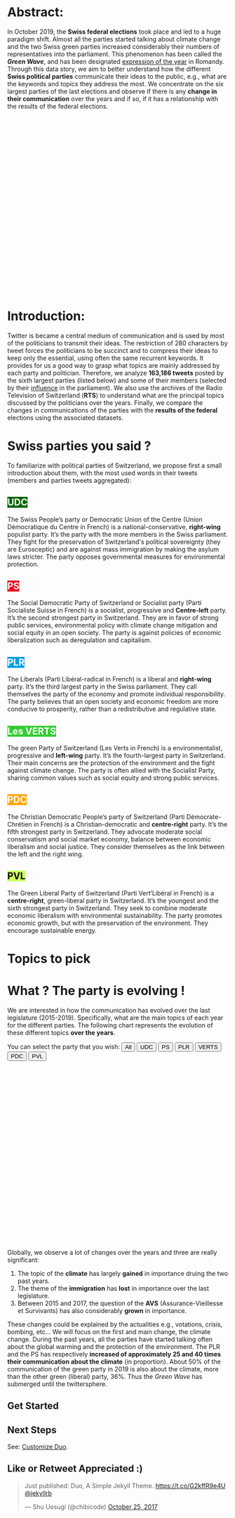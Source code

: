 
<script src="https://ajax.googleapis.com/ajax/libs/jquery/1.8.2/jquery.min.js"></script>
<script src="https://code.highcharts.com/highcharts.js"></script>
<script src="https://code.highcharts.com/modules/item-series.js"></script>
<script src="https://code.highcharts.com/modules/exporting.js"></script>
<script src="https://code.highcharts.com/modules/export-data.js"></script>
<script src="https://code.highcharts.com/modules/accessibility.js"></script>

# Abstract:
In October 2019, the <b>Swiss federal elections</b> took place and led to a huge paradigm shift. Almost all the parties started talking about climate change and the two Swiss green parties increased considerably their numbers of representatives into the parliament. This phenomenon has been called the <b><i>Green Wave</i></b>, and has been designated <a href="https://www.rts.ch/info/culture/10916700-en-suisse-romande-vague-verte-choisie-comme-expression-de-l-annee.html">expression of the year</a> in Romandy. Through this data story, we aim to better understand how the different <b>Swiss political parties</b> communicate their ideas to the public, e.g., what are the keywords and topics they address the most. We concentrate on the six largest parties of the last elections and observe if there is any <b>change in their communication</b> over the years and if so, if it has a relationship with the results of the federal elections.

<div id="container" style="min-width: 310px; height: 400px; margin: auto"></div>


# Introduction:

Twitter is became a central medium of communication and is used by most of the politicians to transmit their ideas. The restriction of 280 characters by tweet forces the politicians to be succinct and to compress their ideas to keep only the essential, using often the same recurrent keywords. It provides for us a good way to grasp what topics are mainly addressed by each party and politician. Therefore, we analyze <b>163,186 tweets</b> posted by the sixth largest parties (listed below) and some of their members (selected by their <a href="https://www.tagesanzeiger.ch/sonntagszeitung/wer-hat-in-bern-am-meisten-einfluss/story/11893481">influence</a> in the parliament). We also use the archives of the Radio Television of Switzerland (<b>RTS</b>) to understand what are the principal topics discussed by the politicians over the years. Finally, we compare the changes in communications of the parties with the <b>results of the federal</b> elections using the associated datasets.

# Swiss parties you said ?

To familiarize with political parties of Switzerland, we propose first a small introduction about them, with the most used words in their tweets (members and parties tweets aggregated):

<h2 style = "color: #FFFFFF;background-color:#006400;display: table; "> UDC</h2> The Swiss People’s party or Democratic Union of the Centre (Union Démocratique du Centre in French) is a national-conservative, <b>right-wing</b> populist party. It’s the party with the more members in the Swiss parliament. They fight for the preservation of Switzerland's political sovereignty (they are Eurosceptic) and are against mass immigration by making the asylum laws stricter. The party opposes governmental measures for environmental protection.

<h2 style = "color: #FFFFFF;background-color:#EB001F;display: table; "> PS </h2> The Social Democratic Party of Switzerland or Socialist party (Parti Socialiste Suisse in French) is a socialist, progressive and <b>Centre-left</b> party. It’s the second strongest party in Switzerland. They are in favor of strong public services, environmental policy with climate change mitigation and social equity in an open society. The party is against policies of economic liberalization such as deregulation and capitalism.

<h2 style = "color: #FFFFFF;background-color:#009EE0;display: table; "> PLR </h2> The Liberals (Parti Libéral-radical in French) is a liberal and <b>right-wing</b> party. It’s the third largest party in the Swiss parliament. They call themselves the party of the economy and promote individual responsibility. The party believes that an open society and economic freedom are more conducive to prosperity, rather than a redistributive and regulative state.

<h2 style = "color: #FFFFFF;background-color:#33cc33;display: table; "> Les VERTS</h2> The green Party of Switzerland (Les Verts in French) is a environmentalist, progressive and <b>left-wing</b> party. It’s the fourth-largest party in Switzerland. Their main concerns are the protection of the environment and the fight against climate change. The party is often allied with the Socialist Party, sharing common values such as social equity and strong public services.

<h2 style = "color: #FFFFFF;background-color:#FFA500;display: table; "> PDC </h2> The Christian Democratic People’s party of Switzerland (Parti Démocrate-Chrétien in French) is a Christian-democratic and <b>centre-right</b> party. It’s the fifth strongest party in Switzerland. They advocate moderate social conservatism and social market economy, balance between economic liberalism and social justice. They consider themselves as the link between the left and the right wing.

<h2 style = "color: #000000;background-color:#ccff66;display: table; "> PVL </h2> The Green Liberal Party of Switzerland (Parti Vert’Libéral in French) is a <b>centre-right</b>, green-liberal party in Switzerland. It’s the youngest and the sixth strongest party in Switzerland. They seek to combine moderate economic liberalism with environmental sustainability. The party promotes economic growth, but with the preservation of the environment. They encourage sustainable energy.

# Topics to pick

# What ? The party is evolving !

We are interested in how the communication has evolved over the last legislature (2015-2019). Specifically, what are the main topics of each year for the different parties. The following chart represents the evolution of these different topics <b>over the years</b>.


You can select the party that you wish:
<button id="All">All</button>
<button id="UDC">UDC</button>
<button id="PS">PS</button>
<button id="PLR">PLR</button>
<button id="VERTS">VERTS</button>
<button id="PDC">PDC</button>
<button id="PVL">PVL</button>

<div id="topicsByYear" style="min-width: 310px; height: 400px; margin: auto"></div>

Globally, we observe a lot of changes over the years and three are really significant:
<ol>
  <li>The topic of the <b>climate</b> has largely <b>gained</b> in importance druing the two past years.</li>
  <li>The theme of the <b>immigration</b> has <b>lost</b> in importance over the last legislature.</li>
  <li>Between 2015 and 2017, the question of the <b>AVS</b> (Assurance-Vieillesse et Survivants) has also considerably <b>grown</b> in importance.</li>
</ol>

These changes could be explained by the actualities e.g., votations, crisis, bombing, etc... We will focus on the first and main change, the climate change. During the past years, all the parties have started talking often about the global warming and the protection of the environment. The PLR and the PS has respectively <b>increased of approximately 25 and 40 times their communication about the climate</b> (in proportion). About 50% of the communication of the green party in 2019 is also about the climate, more than the other green (liberal) party, 36%. Thus the <i>Green Wave</i> has submerged until the twittersphere.

<script type="text/javascript">

var chart = Highcharts.chart('topicsByYear', {
  chart: {
    type: 'area'
},
title: {
    text: 'Evolution of the topics over the years for all the parties in their tweets'
},
xAxis: {
    categories: ['2015', '2016', '2017', '2018', '2019'],
    tickmarkPlacement: 'on',
    text: 'Years',
},
yAxis: {
    labels: {
        format: '{value}%'
    },
    title: {
        enabled: false
    }
},
tooltip: {
    pointFormat: '<span style="color:{series.color}">{series.name}</span>: <b>{point.percentage:.1f}%</b> ({point.y:,.0f} occurences)<br/>',
    split: true
},
plotOptions: {
    area: {
        stacking: 'percent',
        lineColor: '#ffffff',
        lineWidth: 1,
        marker: {
            lineWidth: 1,
            lineColor: '#ffffff'
        },
        accessibility: {
            pointDescriptionFormatter: function (point) {
                function round(x) {
                    return Math.round(x * 100) / 100;
                }
                return (point.index + 1) + ', ' + point.category + ', ' +
                    point.y + ' millions, ' + round(point.percentage) + '%, ' +
                    point.series.name;
            }
        }
    }
},
series: [{
    name: 'Climate',
    data: [100, 25, 118, 333, 2121]
}, {
    name: 'Immigration',
    data: [257, 223, 134, 275, 176]
}, {
    name: 'Safety',
    data: [104, 105, 114, 143, 222]
}, {
    name: 'Liberty',
    data: [138, 99, 109, 142, 236]
}, {
    name: 'Egality',
    data: [94, 98, 96, 292, 386]
}, {
    name: 'Economy',
    data: [159, 157, 164, 274, 513]
}, {
    name: 'Work',
    data: [232, 257, 331, 614, 677]
}, {
    name: 'Women',
    data: [72, 80, 205, 241, 497]
}, {
    name: 'Digital',
    data: [28, 37, 87, 132, 105]
}, {
    name: 'Family',
    data: [215, 165, 110, 170, 276]
}, {
    name: 'AVS',
    data: [45, 137, 263, 86, 179]
}, {
    name: 'Health',
    data: [51, 43, 104, 246, 382]
}, {
    name: 'Europe',
    data: [157, 141, 143, 322, 499]
}, {
    name: 'Army',
    data: [57, 37, 68, 40, 40]
}]

});

$('#All').click(function () {
    chart.update({
      title: {
          text: 'Evolution of the topics over the years for all the parties in their tweets'
      },
      series: [{
          name: 'Climate',
          data: [100, 25, 118, 333, 2121]
      }, {
          name: 'Immigration',
          data: [257, 223, 134, 275, 176]
      }, {
          name: 'Safety',
          data: [104, 105, 114, 143, 222]
      }, {
          name: 'Liberty',
          data: [138, 99, 109, 142, 236]
      }, {
          name: 'Egality',
          data: [94, 98, 96, 292, 386]
      }, {
          name: 'Economy',
          data: [159, 157, 164, 274, 513]
      }, {
          name: 'Work',
          data: [232, 257, 331, 614, 677]
      }, {
          name: 'Women',
          data: [72, 80, 205, 241, 497]
      }, {
          name: 'Digital',
          data: [28, 37, 87, 132, 105]
      }, {
          name: 'Family',
          data: [215, 165, 110, 170, 276]
      }, {
          name: 'AVS',
          data: [45, 137, 263, 86, 179]
      }, {
          name: 'Health',
          data: [51, 43, 104, 246, 382]
      }, {
          name: 'Europe',
          data: [157, 141, 143, 322, 499]
      }, {
          name: 'Army',
          data: [57, 37, 68, 40, 40]
      }]
    });
});

$('#UDC').click(function () {
    chart.update({
      title: {
          text: 'Evolution of the topics over the years for the UDC in their tweets'
      },
      series: [{
          name: 'Climate',
          data: [2, 0, 1, 12, 16]
      }, {
          name: 'Immigration',
          data: [41, 33, 8, 36, 48]
      }, {
          name: 'Safety',
          data: [10, 7, 2, 1, 30]
      }, {
          name: 'Liberty',
          data: [5, 6, 6, 14, 78]
      }, {
          name: 'Egality',
          data: [0, 0, 1, 0, 4]
      }, {
          name: 'Economy',
          data: [5, 5, 1, 12, 31]
      }, {
          name: 'Work',
          data: [4, 8, 4, 8, 35]
      }, {
          name: 'Women',
          data: [3, 0, 0, 2, 17]
      }, {
          name: 'Digital',
          data: [0, 0, 0, 0, 0]
      }, {
          name: 'Family',
          data: [4, 3, 0, 6, 6]
      }, {
          name: 'AVS',
          data: [2, 1, 5, 1, 14]
      }, {
          name: 'Health',
          data: [0, 0, 0, 0, 10]
      }, {
          name: 'Europe',
          data: [6, 2, 4, 22, 95]
      }, {
          name: 'Army',
          data: [3, 2, 0, 0, 2]
      }]
    });
});

$('#PS').click(function () {
    chart.update({
      title: {
          text: 'Evolution of the topics over the years for the PS in their tweets'
      },
      series: [{
          name: 'Climate',
          data: [3, 8, 39, 96, 353]
      }, {
          name: 'Immigration',
          data: [73, 88, 71, 174, 44]
      }, {
          name: 'Safety',
          data: [30, 27, 59, 86, 87]
      }, {
          name: 'Liberty',
          data: [31, 30, 45, 57, 36]
      }, {
          name: 'Egality',
          data: [55, 70, 77, 198, 180]
      }, {
          name: 'Economy',
          data: [29, 35, 64, 113, 81]
      }, {
          name: 'Work',
          data: [120, 164, 218, 373, 316]
      }, {
          name: 'Women',
          data: [36, 63, 147, 184, 216]
      }, {
          name: 'Digital',
          data: [6, 2, 22, 37, 41]
      }, {
          name: 'Family',
          data: [85, 62, 69, 92, 112]
      }, {
          name: 'AVS',
          data: [22, 62, 180, 56, 71]
      }, {
          name: 'Health',
          data: [29, 26, 63, 68, 146]
      }, {
          name: 'Europe',
          data: [92, 94, 99, 182, 107]
      }, {
          name: 'Army',
          data: [7, 18, 24, 27, 16]
      }]

    });
});

$('#PLR').click(function () {
    chart.update({
      title: {
          text: 'Evolution of the topics over the years for the PLR in their tweets'
      },
      series: [{
          name: 'Climate',
          data: [4, 1, 10, 30, 176]
      }, {
          name: 'Immigration',
          data: [55, 55, 23, 33, 26]
      }, {
          name: 'Safety',
          data: [23, 37, 21, 24, 20]
      }, {
          name: 'Liberty',
          data: [66, 53, 44, 37, 38]
      }, {
          name: 'Egality',
          data: [6, 10, 9, 31, 13]
      }, {
          name: 'Economy',
          data: [33, 47, 49, 71, 89]
      }, {
          name: 'Work',
          data: [52, 50, 58, 124, 96]
      }, {
          name: 'Women',
          data: [25, 8, 27, 11, 35]
      }, {
          name: 'Digital',
          data: [16, 33, 41, 73, 18]
      }, {
          name: 'Family',
          data: [27, 45, 9, 10, 32]
      }, {
          name: 'AVS',
          data: [10, 46, 34, 6, 15]
      }, {
          name: 'Health',
          data: [0, 7, 6, 55, 43]
      }, {
          name: 'Europe',
          data: [31, 24, 14, 43, 67]
      }, {
          name: 'Army',
          data: [9, 1, 6, 4, 4]
      }]
    });
});

$('#VERTS').click(function () {
    chart.update({
      title: {
          text: 'Evolution of the topics over the years for the VERTS in their tweets'
      },
      series: [{
          name: 'Climate',
          data: [75, 11, 57, 153, 1365]
      }, {
          name: 'Immigration',
          data: [44, 16, 9, 9, 28]
      }, {
          name: 'Safety',
          data: [11, 6, 19, 9, 30]
      }, {
          name: 'Liberty',
          data: [4, 3, 4, 8, 47]
      }, {
          name: 'Egality',
          data: [22, 5, 3, 38, 148]
      }, {
          name: 'Economy',
          data: [47, 49, 16, 18, 203]
      }, {
          name: 'Work',
          data: [24, 7, 23, 31, 134]
      }, {
          name: 'Women',
          data: [4, 1, 5, 20, 156]
      }, {
          name: 'Digital',
          data: [4, 1, 19, 2, 24]
      }, {
          name: 'Family',
          data: [22, 7, 6, 13, 56]
      }, {
          name: 'AVS',
          data: [8, 5, 6, 4, 2]
      }, {
          name: 'Health',
          data: [15, 2, 5, 6, 58]
      }, {
          name: 'Europe',
          data: [12, 8, 7, 9, 115]
      }, {
          name: 'Army',
          data: [10, 3, 7, 6, 11]
      }]
    });
});

$('#PDC').click(function () {
    chart.update({
      title: {
          text: 'Evolution of the topics over the years for the PDC in their tweets'
      },
      series: [{
          name: 'Climate',
          data: [8, 4, 6, 7, 47]
      }, {
          name: 'Immigration',
          data: [36, 27, 23, 17, 24]
      }, {
          name: 'Safety',
          data: [13, 24, 11, 18, 41]
      }, {
          name: 'Liberty',
          data: [19, 6, 9, 24, 12]
      }, {
          name: 'Egality',
          data: [10, 12, 4, 19, 19]
      }, {
          name: 'Economy',
          data: [16, 12, 28, 48, 64]
      }, {
          name: 'Work',
          data: [23, 23, 23, 63, 61]
      }, {
          name: 'Women',
          data: [2, 4, 25, 14, 37]
      }, {
          name: 'Digital',
          data: [2, 1, 4, 17, 19]
      }, {
          name: 'Family',
          data: [60, 40, 23, 45, 41]
      }, {
          name: 'AVS',
          data: [3, 20, 37, 14, 73]
      }, {
          name: 'Health',
          data: [6, 7, 30, 116, 114]
      }, {
          name: 'Europe',
          data: [13, 11, 15, 42, 51]
      }, {
          name: 'Army',
          data: [26, 10, 31, 2, 7]
      }]
    });
});

$('#PVL').click(function () {
    chart.update({
      title: {
          text: 'Evolution of the topics over the years for the PVL in their tweets'
      },
      series: [{
          name: 'Climate',
          data: [8, 1, 5, 35, 164]
      }, {
          name: 'Immigration',
          data: [8, 4, 0, 6, 6]
      }, {
          name: 'Safety',
          data: [17, 4, 2, 5, 14]
      }, {
          name: 'Liberty',
          data: [13, 1, 1, 2, 25]
      }, {
          name: 'Egality',
          data: [1, 1, 2, 6, 22]
      }, {
          name: 'Economy',
          data: [29, 9, 6, 12, 45]
      }, {
          name: 'Work',
          data: [9, 5, 5, 15, 35]
      }, {
          name: 'Women',
          data: [2, 4, 1, 10, 36]
      }, {
          name: 'Digital',
          data: [0, 0, 1, 3, 3]
      }, {
          name: 'Family',
          data: [17, 8, 3, 4, 29]
      }, {
          name: 'AVS',
          data: [0, 3, 1, 5, 4]
      }, {
          name: 'Health',
          data: [2, 1, 0, 1, 11]
      }, {
          name: 'Europe',
          data: [3, 2, 4, 24, 64]
      }, {
          name: 'Army',
          data: [2, 3, 0, 1, 0]
      }]
    });
});

$(function () {
        $('#container').highcharts({
            chart: {
                type: 'item'
            },

            title: {
                text: 'Results of the 2019 Swiss federal elections in Romandy'
            },


            legend: {
                labelFormat: '{name} <span style="opacity: 0.4">{y}</span>'
            },

            series: [{
                name: 'Representatives',
                keys: ['name', 'y', 'color', 'label'],
                data: [
                    ['Parti Socialiste', 16, '#EB001F', 'PS'],
                    ['Les Verts', 14, '#33cc33', 'VERTS'],
                    ['Parti démocrate-chrétien', 7, 'orange', 'PDC'],
                    ['Parti vert-libéraux', 6, '#ccff66', 'PVL'],
                    ['Parti libéral-radical', 12, '#009EE0', 'PLR'],
                    ['Union démocratique du centre', 15, 'darkgreen', 'UDC'],
                    ['Others', 6, '#000000', 'Others']
                ],
                dataLabels: {
                    enabled: true,
                    format: '{point.label}'
                },

                // Circular options
                center: ['50%', '88%'],
                size: '170%',
                startAngle: -100,
                endAngle: 100
            }]

        });
    });

</script>

## Get Started


## Next Steps

See: [Customize Duo](https://chibicode.github.io/duo/posts/customize).

## Like or Retweet Appreciated :)

<blockquote class="twitter-tweet" data-cards="hidden" data-lang="en"><p lang="en" dir="ltr">Just published: Duo, A Simple Jekyll Theme.  <a href="https://t.co/G2kffR9e4U">https://t.co/G2kffR9e4U</a> <a href="https://twitter.com/jekyllrb?ref_src=twsrc%5Etfw">@jekyllrb</a></p>&mdash; Shu Uesugi (@chibicode) <a href="https://twitter.com/chibicode/status/923156795824128000?ref_src=twsrc%5Etfw">October 25, 2017</a></blockquote>

<!-- <a href="https://github.com/chibicode/duo" class="github-corner"><svg width="80" height="80" viewBox="0 0 250 250" style="fill:#151513; color:#fff; position: absolute; top: 0; border: 0; right: 0;"><path d="M0,0 L115,115 L130,115 L142,142 L250,250 L250,0 Z"></path><path d="M128.3,109.0 C113.8,99.7 119.0,89.6 119.0,89.6 C122.0,82.7 120.5,78.6 120.5,78.6 C119.2,72.0 123.4,76.3 123.4,76.3 C127.3,80.9 125.5,87.3 125.5,87.3 C122.9,97.6 130.6,101.9 134.4,103.2" fill="currentColor" style="transform-origin: 130px 106px;" class="octo-arm"></path><path d="M115.0,115.0 C114.9,115.1 118.7,116.5 119.8,115.4 L133.7,101.6 C136.9,99.2 139.9,98.4 142.2,98.6 C133.8,88.0 127.5,74.4 143.8,58.0 C148.5,53.4 154.0,51.2 159.7,51.0 C160.3,49.4 163.2,43.6 171.4,40.1 C171.4,40.1 176.1,42.5 178.8,56.2 C183.1,58.6 187.2,61.8 190.9,65.4 C194.5,69.0 197.7,73.2 200.1,77.6 C213.8,80.2 216.3,84.9 216.3,84.9 C212.7,93.1 206.9,96.0 205.4,96.6 C205.1,102.4 203.0,107.8 198.3,112.5 C181.9,128.9 168.3,122.5 157.7,114.1 C157.9,116.9 156.7,120.9 152.7,124.9 L141.0,136.5 C139.8,137.7 141.6,141.9 141.8,141.8 Z" fill="currentColor" class="octo-body"></path></svg></a><style>.github-corner:hover .octo-arm{animation:octocat-wave 560ms ease-in-out}@keyframes octocat-wave{0%,100%{transform:rotate(0)}20%,60%{transform:rotate(-25deg)}40%,80%{transform:rotate(10deg)}}@media (max-width:500px){.github-corner:hover .octo-arm{animation:none}.github-corner .octo-arm{animation:octocat-wave 560ms ease-in-out}}</style><script async defer src="https://buttons.github.io/buttons.js"></script> -->
